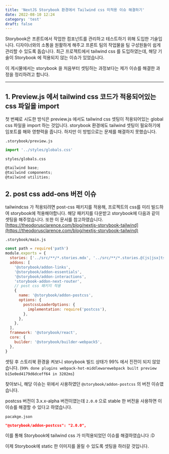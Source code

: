 ```yaml
---
title: 'NextJS Storybook 환경에서 Tailwind css 미적용 이슈 해결하기'
date: 2022-08-10 12:24
category: 'test'
draft: false
---
```


Storybook은 프론트에서 작업한 컴포넌트를 관리하고 테스트하기 위해 도입한 기술입니다. 디자이너와의 소통을 원활하게 해주고 프론트 팀의 작업물을 팀 구성원들이 쉽게 관리할 수 있도록 돕습니다. 최근 프로젝트에서 tailwind css 를 도입하였는데, 해당 기술이 Storybook 에 적용되지 않는 이슈가 있었습니다.

이 게시물에서는 storybook 을 처음부터 셋팅하는 과정보다는 제가 이슈를 해결한 과정을 정리하려고 합니다.

---

## 1. Preview.js 에서 tailwind css 코드가 적용되어있는 css 파일을 import

첫 번째로 시도한 방식은 preview.js 에서도 tailwind css 셋팅이 적용되어있는 global css 파일을 import 하는 것입니다. storybook 환경에도 tailwind 셋팅이 필요하기에 임포트를 해와 영향력을 줍니다. 하지만 이 방법으로는 문제를 해결하지 못했습니다.

`.storybook/preview.js`

```jsx
import '../styles/globals.css'
```

`styles/globals.css`

```jsx
@tailwind base;
@tailwind components;
@tailwind utilities;
```

## 2. post css add-ons 버전 이슈

tailwindcss 가 적용되려면 post-css 패키지를 적용해, 프로젝트의 css를 미리 빌드하여 storybook에 적용해야합니다. 해당 패키지를 다운받고 storybook에 다음과 같이 셋팅을 해주었습니다. 또한 이 문서를 참고하였습니다. [https://theodorusclarence.com/blog/nextjs-storybook-tailwind](https://theodorusclarence.com/blog/nextjs-storybook-tailwind)

`.storybook/main.js`

```jsx
const path = require('path')
module.exports = {
  stories: ['../src/**/*.stories.mdx', '../src/**/*.stories.@(js|jsx|ts|tsx)'],
  addons: [
    '@storybook/addon-links',
    '@storybook/addon-essentials',
    '@storybook/addon-interactions',
    'storybook-addon-next-router',
    // post css 패키지 적용
    {
      name: '@storybook/addon-postcss',
      options: {
        postcssLoaderOptions: {
          implementation: require('postcss'),
        },
      },
    },
  ],
  framework: '@storybook/react',
  core: {
    builder: '@storybook/builder-webpack5',
  },
}
```

셋팅 후 스토리북 환경을 켜보니 storybook 빌드 상태가 99% 에서 진전이 되지 않았습니다. (`99% done plugins webpack-hot-middlewarewebpack built preview b15e0ed4179d6dceff64 in 3202ms`)

찾아보니, 해당 이슈는 위에서 사용하였던 `@storybook/addon-postcss` 의 버전 이슈였습니다.

postcss 버전이 3.x.x-alpha 버전이였는데 `2.0.0` 으로 stable 한 버전을 사용하면 이 이슈를 해결할 수 있다고 하였습니다.

`pacakge.json`

```json
"@storybook/addon-postcss": "2.0.0",
```

이를 통해 Storybook에 tailwind css 가 미적용되었던 이슈를 해결하였습니다 :D

이제 Storybook에 static 한 이미지를 올릴 수 있도록 셋팅을 하러갈 것입니다.
